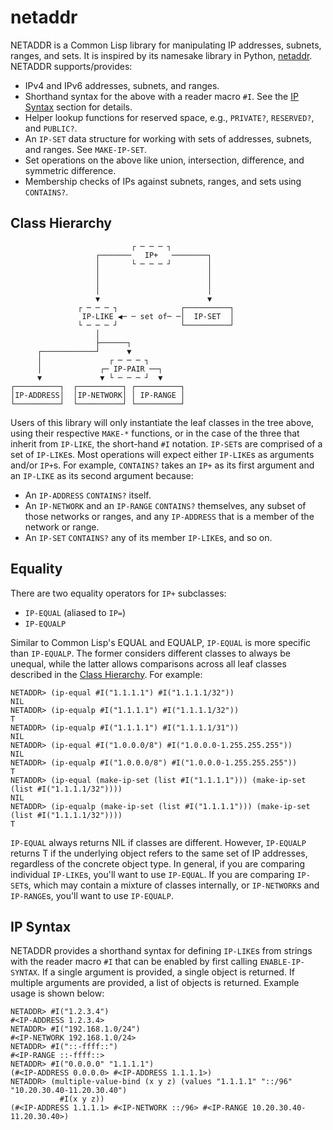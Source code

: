 # netaddr

NETADDR is a Common Lisp library for manipulating IP addresses, subnets, ranges,
and sets. It is inspired by its namesake library in Python,
[netaddr](https://github.com/netaddr/netaddr). NETADDR supports/provides:

* IPv4 and IPv6 addresses, subnets, and ranges.
* Shorthand syntax for the above with a reader macro `#I`. See the [IP
  Syntax](#IP-syntax) section for details.
* Helper lookup functions for reserved space, e.g., `PRIVATE?`, `RESERVED?`, and
  `PUBLIC?`.
* An `IP-SET` data structure for working with sets of addresses, subnets, and
  ranges. See `MAKE-IP-SET`.
* Set operations on the above like union, intersection, difference, and
  symmetric difference.
* Membership checks of IPs against subnets, ranges, and sets using `CONTAINS?`.

## Class Hierarchy

```
                           ┌ ─ ─ ─ ┐
                   ┌───────   IP+   ────────┐
                   │       └ ─ ─ ─ ┘        │
                   │                        │
                   │                        │
                   │                        │
                   ▼                        ▼
               ┌ ─ ─ ─ ┐              ┌──────────┐
                IP-LIKE ◀─ ─ set of─ ─│  IP-SET  │
               └ ─ ─ ─ ┘              └──────────┘
                   │
                   ├──────┐
      ┌────────────┘      ▼
      │               ┌ ─ ─ ─ ┐
      │             ┌─ IP-PAIR ──┐
      ▼             ▼ └ ─ ─ ─ ┘  ▼
┌──────────┐  ┌──────────┐ ┌──────────┐
│IP-ADDRESS│  │IP-NETWORK│ │ IP-RANGE │
└──────────┘  └──────────┘ └──────────┘
```

Users of this library will only instantiate the leaf classes in the tree above,
using their respective `MAKE-*` functions, or in the case of the three that
inherit from `IP-LIKE`, the short-hand `#I` notation. `IP-SET`s are comprised of
a set of `IP-LIKE`s. Most operations will expect either `IP-LIKE`s as arguments
and/or `IP+`s. For example, `CONTAINS?` takes an `IP+` as its first argument and
an `IP-LIKE` as its second argument because:

* An `IP-ADDRESS` `CONTAINS?` itself.
* An `IP-NETWORK` and an `IP-RANGE` `CONTAINS?` themselves, any subset of those
  networks or ranges, and any `IP-ADDRESS` that is a member of the network or
  range.
* An `IP-SET` `CONTAINS?` any of its member `IP-LIKE`s, and so on.

## Equality

There are two equality operators for `IP+` subclasses:

* `IP-EQUAL` (aliased to `IP=`)
* `IP-EQUALP`

Similar to Common Lisp's EQUAL and EQUALP, `IP-EQUAL` is more specific than
`IP-EQUALP`. The former considers different classes to always be unequal, while
the latter allows comparisons across all leaf classes described in the [Class
Hierarchy](#Class-Hierarchy). For example:

```
NETADDR> (ip-equal #I("1.1.1.1") #I("1.1.1.1/32"))
NIL
NETADDR> (ip-equalp #I("1.1.1.1") #I("1.1.1.1/32"))
T
NETADDR> (ip-equalp #I("1.1.1.1") #I("1.1.1.1/31"))
NIL
NETADDR> (ip-equal #I("1.0.0.0/8") #I("1.0.0.0-1.255.255.255"))
NIL
NETADDR> (ip-equalp #I("1.0.0.0/8") #I("1.0.0.0-1.255.255.255"))
T
NETADDR> (ip-equal (make-ip-set (list #I("1.1.1.1"))) (make-ip-set (list #I("1.1.1.1/32"))))
NIL
NETADDR> (ip-equalp (make-ip-set (list #I("1.1.1.1"))) (make-ip-set (list #I("1.1.1.1/32"))))
T
```

`IP-EQUAL` always returns NIL if classes are different. However, `IP-EQUALP`
returns T if the underlying object refers to the same set of IP addresses,
regardless of the concrete object type. In general, if you are comparing
individual `IP-LIKE`s, you'll want to use `IP-EQUAL`. If you are comparing
`IP-SET`s, which may contain a mixture of classes internally, or `IP-NETWORK`s
and `IP-RANGE`s, you'll want to use `IP-EQUALP`.

## IP Syntax

NETADDR provides a shorthand syntax for defining `IP-LIKE`s from strings with
the reader macro `#I` that can be enabled by first calling `ENABLE-IP-SYNTAX`.
If a single argument is provided, a single object is returned. If multiple
arguments are provided, a list of objects is returned. Example usage is shown
below:

```
NETADDR> #I("1.2.3.4")
#<IP-ADDRESS 1.2.3.4>
NETADDR> #I("192.168.1.0/24")
#<IP-NETWORK 192.168.1.0/24>
NETADDR> #I("::-ffff::")
#<IP-RANGE ::-ffff::>
NETADDR> #I("0.0.0.0" "1.1.1.1")
(#<IP-ADDRESS 0.0.0.0> #<IP-ADDRESS 1.1.1.1>)
NETADDR> (multiple-value-bind (x y z) (values "1.1.1.1" "::/96" "10.20.30.40-11.20.30.40")
           #I(x y z))
(#<IP-ADDRESS 1.1.1.1> #<IP-NETWORK ::/96> #<IP-RANGE 10.20.30.40-11.20.30.40>)
```
